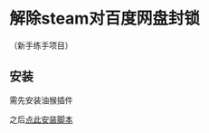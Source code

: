 # 解除steam对百度网盘封锁 #
（新手练手项目）
## 安装 ##
需先安装油猴插件

之后[点此安装脚本](https://github.com/swhoro/steamDuPanUnlock/raw/master/main.user.js)